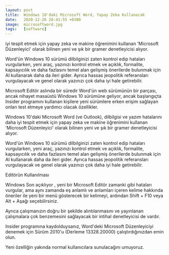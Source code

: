 ```yaml
---
layout: post
title:  Windows 10'daki Microsoft Word, Yapay Zeka Kullanacak
date:   2020-12-26 20:41:55 +0300
image:  microsoftword.jpg
tags:   [software]
---
```


iyi tespit etmek için yapay zeka ve makine öğrenimini kullanan 'Microsoft Düzenleyici' olarak bilinen yeni ve şık bir gramer denetleyicisi alıyor.

Word'ün Windows 10 sürümü dilbilginizi zaten kontrol edip hataları vurgularken, yeni araç, yazınızı kontrol etmek ve açıklık, formalite, kapsayıcılık ve daha fazlasını temel alan gelişmiş önerilerde bulunmak için AI kullanarak daha da ileri gider. Ayrıca hassas jeopolitik referansları vurgulayacak ve genel olarak yazınızı çok daha iyi hale getirebilir.

Microsoft Editör aslında bir süredir Word'ün web sürümünün bir parçası, ancak nihayet masaüstü Windows 10 sürümüne geliyor, ancak başlangıçta Insider programını kullanan kişilere yeni sürümlere erken erişim sağlayan onları test etmeye yardımcı olacak özellikler.

Windows 10'daki Microsoft Word (ve Outlook), dilbilgisi ve yazım hatalarını daha iyi tespit etmek için yapay zeka ve makine öğrenimini kullanan 'Microsoft Düzenleyici' olarak bilinen yeni ve şık bir gramer denetleyicisi alıyor.

Word'ün Windows 10 sürümü dilbilginizi zaten kontrol edip hataları vurgularken, yeni araç, yazınızı kontrol etmek ve açıklık, formalite, kapsayıcılık ve daha fazlasını temel alan gelişmiş önerilerde bulunmak için AI kullanarak daha da ileri gider. Ayrıca hassas jeopolitik referansları vurgulayacak ve genel olarak yazınızı çok daha iyi hale getirebilir.


Editörün Kullanılması

Windows Son açıklıyor , yeni bir Microsoft Editör zamanki gibi hataları vurgular, ama aynı zamanda eş anlamlı ve anlamları içeren kelime hakkında öneriler ile yeni bir menü gösterecek bir kelimeyi, ardından Shift + F10 veya Alt + Aşağı seçebilirsiniz.

Ayrıca çalışmanızın doğru bir şekilde alıntılanmasını ve yayınlanan çalışmalara çok benzemesini sağlayacak bir intihal denetleyicisi de vardır.

Insider programına kaydolduysanız, Word'deki Microsoft Düzenleyiciyi denemek için Sürüm 2010'u (Derleme 13328.20000) çalıştırdığınızdan emin olun.

Yeni özelliğin yakında normal kullanıcılara sunulacağını umuyoruz.